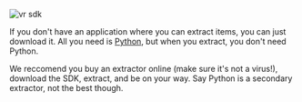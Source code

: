 ![vr sdk](https://user-images.githubusercontent.com/46980127/51644621-bb297300-1f3e-11e9-803b-3c347c6ebb43.png)

If you don't have an application where you can extract items, you can just download it. All you need is [Python](https://www.python.org), but when you extract, you don't need Python.

We reccomend you buy an extractor online (make sure it's not a virus!), download the SDK, extract, and be on your way. Say Python is a secondary extractor, not the best though.

